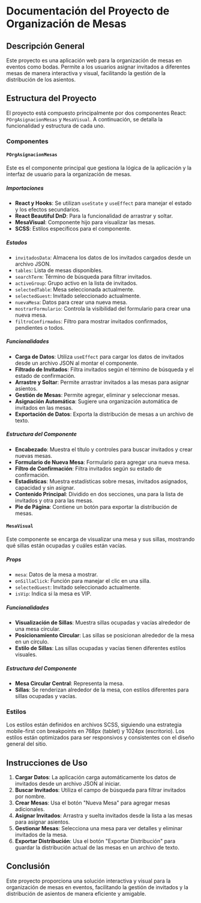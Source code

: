 # Documentación del Proyecto de Organización de Mesas

## Descripción General

Este proyecto es una aplicación web para la organización de mesas en eventos como bodas. Permite a los usuarios asignar invitados a diferentes mesas de manera interactiva y visual, facilitando la gestión de la distribución de los asientos.

## Estructura del Proyecto

El proyecto está compuesto principalmente por dos componentes React: `POrgAsignacionMesas` y `MesaVisual`. A continuación, se detalla la funcionalidad y estructura de cada uno.

### Componentes

#### `POrgAsignacionMesas`

Este es el componente principal que gestiona la lógica de la aplicación y la interfaz de usuario para la organización de mesas.

##### Importaciones

- **React y Hooks**: Se utilizan `useState` y `useEffect` para manejar el estado y los efectos secundarios.
- **React Beautiful DnD**: Para la funcionalidad de arrastrar y soltar.
- **MesaVisual**: Componente hijo para visualizar las mesas.
- **SCSS**: Estilos específicos para el componente.

##### Estados

- `invitadosData`: Almacena los datos de los invitados cargados desde un archivo JSON.
- `tables`: Lista de mesas disponibles.
- `searchTerm`: Término de búsqueda para filtrar invitados.
- `activeGroup`: Grupo activo en la lista de invitados.
- `selectedTable`: Mesa seleccionada actualmente.
- `selectedGuest`: Invitado seleccionado actualmente.
- `nuevaMesa`: Datos para crear una nueva mesa.
- `mostrarFormulario`: Controla la visibilidad del formulario para crear una nueva mesa.
- `filtroConfirmados`: Filtro para mostrar invitados confirmados, pendientes o todos.

##### Funcionalidades

- **Carga de Datos**: Utiliza `useEffect` para cargar los datos de invitados desde un archivo JSON al montar el componente.
- **Filtrado de Invitados**: Filtra invitados según el término de búsqueda y el estado de confirmación.
- **Arrastre y Soltar**: Permite arrastrar invitados a las mesas para asignar asientos.
- **Gestión de Mesas**: Permite agregar, eliminar y seleccionar mesas.
- **Asignación Automática**: Sugiere una organización automática de invitados en las mesas.
- **Exportación de Datos**: Exporta la distribución de mesas a un archivo de texto.

##### Estructura del Componente

- **Encabezado**: Muestra el título y controles para buscar invitados y crear nuevas mesas.
- **Formulario de Nueva Mesa**: Formulario para agregar una nueva mesa.
- **Filtro de Confirmación**: Filtra invitados según su estado de confirmación.
- **Estadísticas**: Muestra estadísticas sobre mesas, invitados asignados, capacidad y sin asignar.
- **Contenido Principal**: Dividido en dos secciones, una para la lista de invitados y otra para las mesas.
- **Pie de Página**: Contiene un botón para exportar la distribución de mesas.

#### `MesaVisual`

Este componente se encarga de visualizar una mesa y sus sillas, mostrando qué sillas están ocupadas y cuáles están vacías.

##### Props

- `mesa`: Datos de la mesa a mostrar.
- `onSillaClick`: Función para manejar el clic en una silla.
- `selectedGuest`: Invitado seleccionado actualmente.
- `isVip`: Indica si la mesa es VIP.

##### Funcionalidades

- **Visualización de Sillas**: Muestra sillas ocupadas y vacías alrededor de una mesa circular.
- **Posicionamiento Circular**: Las sillas se posicionan alrededor de la mesa en un círculo.
- **Estilo de Sillas**: Las sillas ocupadas y vacías tienen diferentes estilos visuales.

##### Estructura del Componente

- **Mesa Circular Central**: Representa la mesa.
- **Sillas**: Se renderizan alrededor de la mesa, con estilos diferentes para sillas ocupadas y vacías.

### Estilos

Los estilos están definidos en archivos SCSS, siguiendo una estrategia mobile-first con breakpoints en 768px (tablet) y 1024px (escritorio). Los estilos están optimizados para ser responsivos y consistentes con el diseño general del sitio.

## Instrucciones de Uso

1. **Cargar Datos**: La aplicación carga automáticamente los datos de invitados desde un archivo JSON al iniciar.
2. **Buscar Invitados**: Utiliza el campo de búsqueda para filtrar invitados por nombre.
3. **Crear Mesas**: Usa el botón "Nueva Mesa" para agregar mesas adicionales.
4. **Asignar Invitados**: Arrastra y suelta invitados desde la lista a las mesas para asignar asientos.
5. **Gestionar Mesas**: Selecciona una mesa para ver detalles y eliminar invitados de la mesa.
6. **Exportar Distribución**: Usa el botón "Exportar Distribución" para guardar la distribución actual de las mesas en un archivo de texto.

## Conclusión

Este proyecto proporciona una solución interactiva y visual para la organización de mesas en eventos, facilitando la gestión de invitados y la distribución de asientos de manera eficiente y amigable.